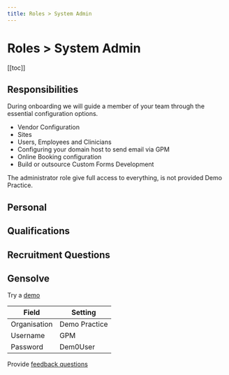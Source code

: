 ```yaml
---
title: Roles > System Admin
---
```


# Roles > System Admin

[[toc]]

## Responsibilities

During onboarding we will guide a member of your team through the essential configuration options.

- Vendor Configuration
- Sites
- Users, Employees and Clinicians
- Configuring your domain host to send email via GPM
- Online Booking configuration
- Build or outsource Custom Forms Development

The administrator role give full access to everything, is not provided Demo Practice.

## Personal

## Qualifications

## Recruitment Questions

## Gensolve

Try a [demo](/journey/demo/)

| Field        | Setting       |
| ------------ | ------------- |
| Organisation | Demo Practice |
| Username     | GPM           |
| Password     | Dem0User      |

Provide [feedback questions](./feedback-questions.md)
